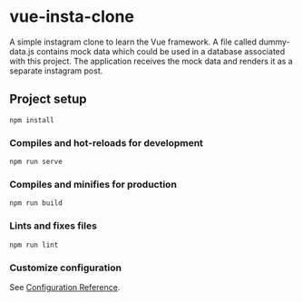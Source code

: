 # vue-insta-clone

A simple instagram clone to learn the Vue framework. A file called dummy-data.js contains mock data which could be used in a database associated with this project. The application receives the mock data and renders it as a separate instagram post. 

## Project setup
```
npm install
```

### Compiles and hot-reloads for development
```
npm run serve
```

### Compiles and minifies for production
```
npm run build
```

### Lints and fixes files
```
npm run lint
```

### Customize configuration
See [Configuration Reference](https://cli.vuejs.org/config/).
